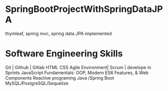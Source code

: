 # SpringBootProjectWithSpringDataJPA
thymleaf, spring mvc, spring data JPA implemented

# Software Engineering Skills
Git | Github | Gitlab
HTML
CSS
Agile Environment| Scrum | develope in Sprints
JavaScript Fundamentals: OOP, Modern ES6 Features, & Web Components
Reactive programing
Java /Spring Boot
MySQL/PostgreSQL/Sequelize

